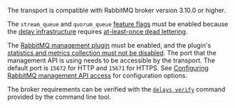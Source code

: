 The transport is compatible with RabbitMQ broker version 3.10.0 or higher.

The `stream_queue` and `quorum_queue` [feature flags](https://www.rabbitmq.com/feature-flags.html) must be enabled because the [delay infrastructure](delayed-delivery.md) requires [at-least-once dead lettering](https://blog.rabbitmq.com/posts/2022/03/at-least-once-dead-lettering/).

The [RabbitMQ management plugin](https://www.rabbitmq.com/docs/management) must be enabled, and the plugin's [statistics and metrics collection must not be disabled](https://www.rabbitmq.com/docs/management#disable-stats). The port that the management API is using needs to be accessible by the transport. The default port is `15672` for HTTP and `15671` for HTTPS. See [Configuring RabbitMQ management API access](connection-settings.md#configuring-rabbitmq-management-api-access) for configuration options.

The broker requirements can be verified with the [`delays verify`](operations-scripting.md#delays-verify) command provided by the command line tool.
